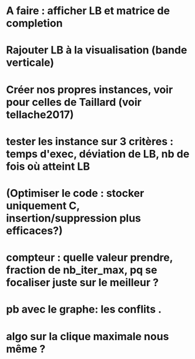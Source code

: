 # A faire : afficher LB et matrice de completion
# Rajouter LB à la visualisation (bande verticale)
# Créer nos propres instances, voir pour celles de Taillard  (voir tellache2017)
# tester les instance sur 3 critères : temps d'exec, déviation de LB, nb de fois où atteint LB

# (Optimiser le code : stocker uniquement C, insertion/suppression plus efficaces?)
# compteur : quelle valeur prendre, fraction de nb_iter_max, pq se focaliser juste sur le meilleur ?
# pb avec le graphe: les conflits .
# algo sur la clique maximale nous même ?
